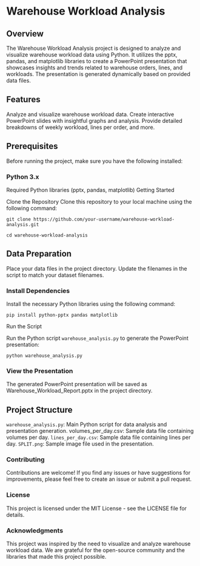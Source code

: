 # Warehouse Workload Analysis
## Overview
The Warehouse Workload Analysis project is designed to analyze and visualize warehouse workload data using Python. It utilizes the pptx, pandas, and matplotlib libraries to create a PowerPoint presentation that showcases insights and trends related to warehouse orders, lines, and workloads. The presentation is generated dynamically based on provided data files.

## Features
Analyze and visualize warehouse workload data.
Create interactive PowerPoint slides with insightful graphs and analysis.
Provide detailed breakdowns of weekly workload, lines per order, and more.

## Prerequisites
Before running the project, make sure you have the following installed:

### Python 3.x
Required Python libraries (pptx, pandas, matplotlib)
Getting Started

Clone the Repository
Clone this repository to your local machine using the following command:
```
git clone https://github.com/your-username/warehouse-workload-analysis.git
```

```
cd warehouse-workload-analysis
```

## Data Preparation

Place your data files in the project directory. Update the filenames in the script to match your dataset filenames.

### Install Dependencies

Install the necessary Python libraries using the following command:

```
pip install python-pptx pandas matplotlib
```

Run the Script

Run the Python script ```warehouse_analysis.py``` to generate the PowerPoint presentation:
```
python warehouse_analysis.py
```

### View the Presentation
The generated PowerPoint presentation will be saved as Warehouse_Workload_Report.pptx in the project directory.

## Project Structure
```warehouse_analysis.py```: Main Python script for data analysis and presentation generation.
volumes_per_day.csv: Sample data file containing volumes per day.
```lines_per_day.csv```: Sample data file containing lines per day.
```SPLIT.png```: Sample image file used in the presentation.

### Contributing
Contributions are welcome! If you find any issues or have suggestions for improvements, please feel free to create an issue or submit a pull request.

### License
This project is licensed under the MIT License - see the LICENSE file for details.

### Acknowledgments
This project was inspired by the need to visualize and analyze warehouse workload data.
We are grateful for the open-source community and the libraries that made this project possible.